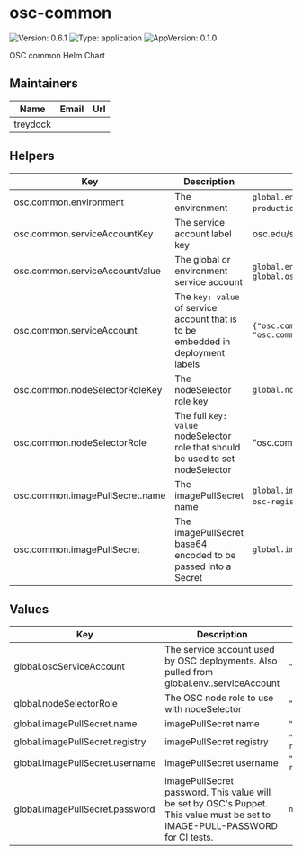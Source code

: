 # osc-common

![Version: 0.6.1](https://img.shields.io/badge/Version-0.6.1-informational?style=flat-square) ![Type: application](https://img.shields.io/badge/Type-application-informational?style=flat-square) ![AppVersion: 0.1.0](https://img.shields.io/badge/AppVersion-0.1.0-informational?style=flat-square)

OSC common Helm Chart

## Maintainers

| Name | Email | Url |
| ---- | ------ | --- |
| treydock |  |  |

## Helpers

| Key | Description| Source |
|-----|------------|--------|
| osc.common.environment | The environment | `global.environment` (def: `production`) |
| osc.common.serviceAccountKey | The service account label key | osc.edu/service-account |
| osc.common.serviceAccountValue | The global or environment service account | `global.env.<env>.serviceAccount` or `global.oscServiceAccount` |
| osc.common.serviceAccount | The `key: value` of service account that is to be embedded in deployment labels | `{"osc.common.serviceAccountKey": "osc.common.serviceAccountValue"}` |
| osc.common.nodeSelectorRoleKey | The nodeSelector role key | `global.nodeSelectorRole` |
| osc.common.nodeSelectorRole | The full `key: value` nodeSelector role that should be used to set nodeSelector | "osc.common.nodeSelectorRoleKey" |
| osc.common.imagePullSecret.name | The imagePullSecret name | `global.imagePullSecret.name` (def: `osc-registry`) |
| osc.common.imagePullSecret | The imagePullSecret base64 encoded to be passed into a Secret | `global.imagePullSecret` |

## Values

| Key | Description | Default |
|-----|-------------|---------|
| global.oscServiceAccount | The service account used by OSC deployments. Also pulled from global.env.<env>.serviceAccount | `""` |
| global.nodeSelectorRole | The OSC node role to use with nodeSelector | `""` |
| global.imagePullSecret.name | imagePullSecret name | `"osc-registry"` |
| global.imagePullSecret.registry | imagePullSecret registry | `"docker-registry.osc.edu"` |
| global.imagePullSecret.username | imagePullSecret username | `"robot$webservices-read"` |
| global.imagePullSecret.password | imagePullSecret password. This value will be set by OSC's Puppet. This value must be set to IMAGE-PULL-PASSWORD for CI tests. | `nil` |
